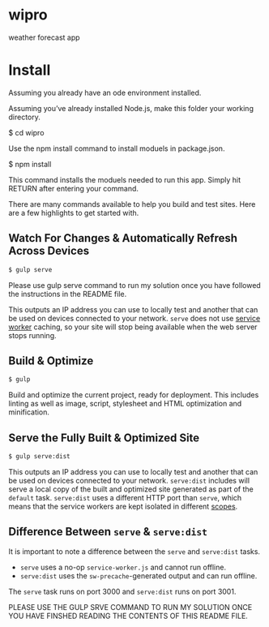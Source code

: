 # wipro
weather forecast app

# Install

Assuming you already have an ode environment installed.


Assuming you’ve already installed Node.js, make this folder your working directory.

$ cd wipro

Use the npm install command to install moduels in package.json.

$ npm install

This command installs the moduels needed to run this app. Simply hit RETURN after entering your command.

There are many commands available to help you build and test sites. Here are a few highlights to get started with.

## Watch For Changes & Automatically Refresh Across Devices

```sh
$ gulp serve
```
Please use gulp serve command to run my solution once you have followed the instructions in the README file.

This outputs an IP address you can use to locally test and another that can be used on devices
connected to your network.
`serve` does not use [service worker](http://www.html5rocks.com/en/tutorials/service-worker/introduction/)
caching, so your site will stop being available when the web server stops running.

## Build & Optimize

```sh
$ gulp
```

Build and optimize the current project, ready for deployment.
This includes linting as well as image, script, stylesheet and HTML optimization and minification.


## Serve the Fully Built & Optimized Site

```sh
$ gulp serve:dist
```

This outputs an IP address you can use to locally test and another that can be used on devices
connected to your network.
`serve:dist` includes will serve a local copy of the built and optimized site generated as part
of the `default` task.
`serve:dist` uses a different HTTP port than `serve`, which means that the service workers are
kept isolated in different [scopes](https://developer.mozilla.org/en-US/docs/Web/API/Service_Worker_API/Using_Service_Workers#Registering_your_worker).

## Difference Between `serve` & `serve:dist`

It is important to note a difference between the `serve` and `serve:dist` tasks.

* `serve` uses a no-op `service-worker.js` and cannot run offline.
* `serve:dist` uses the `sw-precache`-generated output and can run offline.

The `serve` task runs on port 3000 and `serve:dist` runs on port 3001.


PLEASE USE THE GULP SRVE COMMAND TO RUN MY SOLUTION ONCE YOU HAVE FINSHED READING THE CONTENTS OF THIS README FILE.
